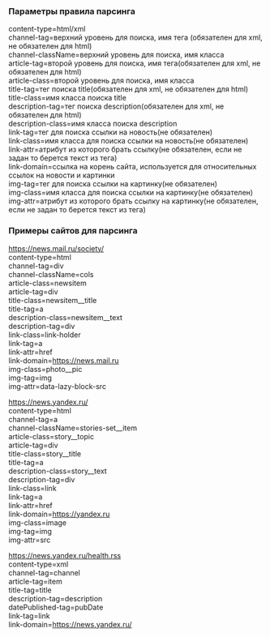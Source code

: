 

<H3>Параметры правила парсинга</H3>

content-type=html/xml<br>
channel-tag=верхний уровень для поиска, имя тега (обязателен для xml, не обязателен для html)<br>
channel-className=верхний уровень для поиска, имя класса<br>
article-tag=второй уровень для поиска, имя тега(обязателен для xml, не обязателен для html)<br>
article-class=второй уровень для поиска, имя класса<br>
title-tag=тег поиска title(обязателен для xml, не обязателен для html)<br>
title-class=имя класса поиска title<br>
description-tag=тег поиска description(обязателен для xml, не обязателен для html)<br>
description-class=имя класса поиска description<br>
link-tag=тег для поиска ссылки на новость(не обязателен)<br>
link-class=имя класса для поиска ссылки на новость(не обязателен)<br>
link-attr=атрибут из которого брать ссылку(не обязателен, если не задан то берется текст из тега)<br>
link-domain=ссылка на корень сайта, используется для относительных ссылок на новости и картинки<br>
img-tag=тег для поиска ссылки на картинку(не обязателен)<br>
img-class=имя класса для поиска ссылки на картинку(не обязателен)<br>
img-attr=атрибут из которого брать ссылку на картинку(не обязателен, если не задан то берется текст из тега)<br>


<H3>Примеры сайтов для парсинга </H3>

https://news.mail.ru/society/<br>
content-type=html<br>
channel-tag=div<br>
channel-className=cols<br>
article-class=newsitem<br>
article-tag=div<br>
title-class=newsitem__title<br>
title-tag=a<br>
description-class=newsitem__text<br>
description-tag=div<br>
link-class=link-holder<br>
link-tag=a<br>
link-attr=href<br>
link-domain=https://news.mail.ru<br>
img-class=photo__pic<br>
img-tag=img<br>
img-attr=data-lazy-block-src<br>


https://news.yandex.ru/<br>
content-type=html<br>
channel-tag=a<br>
channel-className=stories-set__item<br>
article-class=story__topic<br>
article-tag=div<br>
title-class=story__title<br>
title-tag=a<br>
description-class=story__text<br>
description-tag=div<br>
link-class=link<br>
link-tag=a<br>
link-attr=href<br>
link-domain=https://yandex.ru<br>
img-class=image<br>
img-tag=img<br>
img-attr=src<br>


https://news.yandex.ru/health.rss<br>
content-type=xml<br>
channel-tag=channel<br>
article-tag=item<br>
title-tag=title<br>
description-tag=description<br>
datePublished-tag=pubDate<br>
link-tag=link<br>
link-domain=https://news.yandex.ru/<br>

